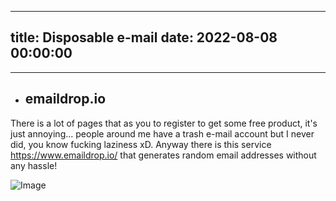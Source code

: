 
---
title: Disposable e-mail
date: 2022-08-08 00:00:00
---
---
- ## emaildrop.io
There is a lot of pages that as you to register to get some free product, it's just annoying... people around me have a trash e-mail account but I never did, you know fucking laziness xD. Anyway there is this service https://www.emaildrop.io/ that generates random email addresses without any hassle!

![Image](http://gph.is/2nvhYMy)